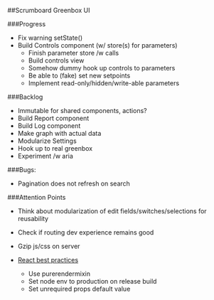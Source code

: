 ##Scrumboard Greenbox UI

###Progress
- Fix warning setState()
- Build Controls component (w/ store(s) for parameters)
  * Finish parameter store /w calls
  * Build controls view
  * Somehow dummy hook up controls to parameters
  * Be able to (fake) set new setpoints
  * Implement read-only/hidden/write-able parameters

###Backlog
- Immutable for shared components, actions?
- Build Report component
- Build Log component
- Make graph with actual data
- Modularize Settings
- Hook up to real greenbox
- Experiment /w aria

###Bugs:
- Pagination does not refresh on search

###Attention Points
- Think about modularization of edit fields/switches/selections for reusability
- Check if routing dev experience remains good
- Gzip js/css on server

- [React best practices](http://aeflash.com/2015-02/react-tips-and-best-practices.html)
  - Use purerendermixin
  - Set node env to production on release build
  - Set unrequired props default value